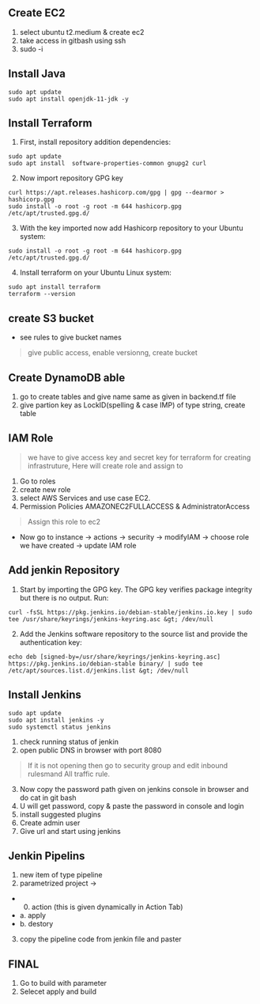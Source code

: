 ## Create EC2
1. select ubuntu t2.medium & create ec2
2. take access in gitbash using ssh
3. sudo -i

## Install Java
```ubuntu
sudo apt update
sudo apt install openjdk-11-jdk -y
```

## Install Terraform 
1. First, install repository addition dependencies:
```ubuntu
sudo apt update
sudo apt install  software-properties-common gnupg2 curl
```

2. Now import repository GPG key
```ubuntu
curl https://apt.releases.hashicorp.com/gpg | gpg --dearmor > hashicorp.gpg
sudo install -o root -g root -m 644 hashicorp.gpg /etc/apt/trusted.gpg.d/
```

3. With the key imported now add Hashicorp repository to your Ubuntu system:
```ubuntu
sudo install -o root -g root -m 644 hashicorp.gpg /etc/apt/trusted.gpg.d/
```

4. Install terraform on your Ubuntu Linux system:
```ubuntu
sudo apt install terraform
terraform --version
```

## create S3 bucket
* see rules to give bucket names
>give public access, enable versionng, create bucket

## Create DynamoDB able
1. go to create tables and give name same as given in backend.tf file
2. give partion key as LockID(spelling & case IMP) of type string, create table

## IAM Role
> we have to give access key and secret key for terraform for creating infrastruture, Here will create role and assign to 
1. Go to roles
2. create new role
3. select AWS Services and use case EC2.
4. Permission Policies AMAZONEC2FULLACCESS & AdministratorAccess

> Assign this role to ec2
* Now go to instance -> actions -> security -> modifyIAM -> choose role we have created -> update IAM role

## Add jenkin Repository
1. Start by importing the GPG key. The GPG key verifies package integrity but there is no output. Run:
```ubuntu
curl -fsSL https://pkg.jenkins.io/debian-stable/jenkins.io.key | sudo tee /usr/share/keyrings/jenkins-keyring.asc &gt; /dev/null
```

2. Add the Jenkins software repository to the source list and provide the authentication key:
```ubuntu
echo deb [signed-by=/usr/share/keyrings/jenkins-keyring.asc] https://pkg.jenkins.io/debian-stable binary/ | sudo tee /etc/apt/sources.list.d/jenkins.list &gt; /dev/null
```

## Install Jenkins
```ubuntu
sudo apt update
sudo apt install jenkins -y
sudo systemctl status jenkins
```

1. check running status of jenkin
2. open public DNS in browser with port 8080
> If it is not opening then go to security group and edit inbound rulesmand All traffic rule.
3. Now copy the password path given on jenkins console in browser and do cat <path> in git bash
4. U will get password, copy & paste the password in console and login
5. install suggested plugins
6. Create admin user
7. Give url and start using jenkins

## Jenkin Pipelins
1. new item of type pipeline
2. parametrized project -> 
* 0. action (this is given dynamically in Action Tab)
* a. apply
* b. destory
3. copy the pipeline code from jenkin file and paster

## FINAL
1. Go to build with parameter
2. Selecet apply and build

